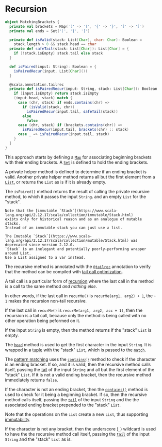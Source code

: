 # Recursion

```scala
object MatchingBrackets {
  private val brackets = Map('(' -> ')', '{' -> '}', '[' -> ']')
  private val ends = Set(')', '}', ']')

  private def isValid(stack: List[Char], char: Char): Boolean =
    stack.length > 0 && stack.head == char
  private def safeTail(stack: List[Char]): List[Char] = {
    if (!stack.isEmpty) stack.tail else stack
  }

  def isPaired(input: String): Boolean = {
    isPairedRecur(input, List[Char]())
  }

  @scala.annotation.tailrec
  private def isPairedRecur(input: String, stack: List[Char]): Boolean = {
    if (input.isEmpty) return stack.isEmpty
    (input.head, stack) match {
      case (chr, stack) if ends.contains(chr) =>
        if (isValid(stack, chr))
          isPairedRecur(input.tail, safeTail(stack))
        else
          false
      case (chr, stack) if (brackets.contains(chr)) =>
        isPairedRecur(input.tail, brackets(chr) :: stack)
      case _ => isPairedRecur(input.tail, stack)
    }
  }
}
```

This approach starts by defining a [`Map`][map] for associating beginning brackets with their ending brackets.
A [`Set`][set] is defined to hold the ending brackets.

A private helper method is defined to determine if an ending bracket is valid.
Another private helper method returns all but the first element from a [`List`][list], or returns the `List`
as is if it is already empty.

The `isPaired()` method returns the result of calling the private recursive method, to which it passes the input `String`.
and an empty `List` for the "stack".

```exercism/note
Note that the [immutable `Stack`](https://www.scala-lang.org/api/2.12.17/scala/collection/immutable/Stack.html)
exists only for historical reason and as an analogue of mutable stacks.
Instead of an immutable stack you can just use a list.

The [mutable `Stack`](https://www.scala-lang.org/api/2.12.17/scala/collection/mutable/Stack.html) was deprecated since version 2.12.0.
`Stack` is an inelegant and potentially poorly-performing wrapper around List.
Use a List assigned to a var instead.
```

The recursive method is annotated with the [`@tailrec`][tailrec-annotation] annotation to verify that the method can be compiled
with [tail call optimization][tail-opt].

A tail call is a particular form of [recursion][recursion] where the last call in the method is a call to the same method _and nothing else_.

In other words, if the last call in `recurMe()` is `recurMe(arg1, arg2) + 1`, the `+ 1` makes the recursion non-tail recursive.

If the last call in `recurMe()` is `recurMe(arg1, arg2, acc + 1)`, then the recursion is a tail call, because only the method is being called
with no other operation being peformed on it.

If the input `String` is empty, then the method returns if the "stack" `List` is empty.

The [`head`][head] method is used to get the first character in the input `String`. It is wrapped in a [tuple][tuple] with
the "stack" `List`, which is passed to the [`match`][match].

The [pattern matching][pattern-matching] uses the [`contains()`][set-contains] method to check if the character is an ending bracket.
If so, and it is valid, then the recursive method calls itself, passing the [tail][tail] of the input `String` and all but the first element of the "stack" `List`.
If it is not a valid ending bracket, then the recursive method immediately returns `false`.

If the character is not an ending bracket, then the [`contains()`][map-contains] method is used to check for it being a beginning bracket.
If so, then the recursive method calls itself, passing the [`tail`][tail] of the input `String` and the the associated ending bracket
prepended to the "stack" `List`.

Note that the operations on the `List` create a new `List`, thus supporting [immutability][immutability].

If the character is not any bracket, then the underscore (`_`) wildcard is used to have the the recursive method call itself,
passing the [`tail`][tail] of the input `String` and the "stack" `List` as is.

[map]: https://www.scala-lang.org/api/2.13.10/scala/collection/immutable/Map.html
[set]: https://www.scala-lang.org/api/2.13.10/scala/collection/immutable/Set.html
[list]: https://www.scala-lang.org/api/2.13.10/scala/collection/immutable/List.html
[tuple]: https://docs.scala-lang.org/tour/tuples.html
[match]: https://docs.scala-lang.org/tour/pattern-matching.html
[pattern-matching]: https://docs.scala-lang.org/tour/pattern-matching.html
[set-contains]: https://www.scala-lang.org/api/2.13.10/scala/collection/immutable/Set.html#contains(elem:A):Boolean
[map-contains]: https://www.scala-lang.org/api/2.13.10/scala/collection/immutable/Map.html#contains(key:K):Boolean
[appended]: https://www.scala-lang.org/api/2.13.10/scala/collection/immutable/Vector.html#appended[B%3E:A](elem:B):scala.collection.immutable.Vector[B]
[immutability]: https://alvinalexander.com/scala/scala-idiom-immutable-code-functional-programming-immutability/
[underscore]: https://www.baeldung.com/scala/underscore
[recursion]: https://www.geeksforgeeks.org/recursion-in-scala/
[tailrec-annotation]: https://www.scala-lang.org/api/2.12.1/scala/annotation/tailrec.html
[tail-opt]: https://www.baeldung.com/scala/tail-recursion
[head]: https://www.scala-lang.org/api/2.12.7/scala/collection/immutable/StringOps.html#head:A
[tail]: https://www.scala-lang.org/api/2.12.7/scala/collection/immutable/StringOps.html#tail:Repr
